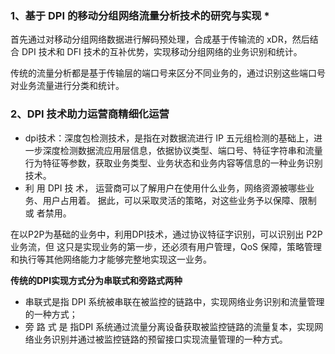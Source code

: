 ### 1、基于 DPI 的移动分组网络流量分析技术的研究与实现 * 

首先通过对移动分组网络数据进行解码预处理，合成基于传输流的 xDR，然后结合 DPI 技术和 DFI 技术的互补优势，实现移动分组网络的业务识别和统计。  

传统的流量分析都是基于传输层的端口号来区分不同业务的，通过识别这些端口号对业务流量进行分类和统计。 

### 2、DPI 技术助力运营商精细化运营

- dpi技术：深度包检测技术，是指在对数据流进行 IP 五元组检测的基础上，进一步深度检测数据流应用层信息，依据协议类型、端口号、特征字符串和流量行为特征等参数，获取业务类型、业务状态和业务内容等信息的一种业务识别技术。
- 利 用 DPI 技 术， 运营商可以了解用户在使用什么业务，网络资源被哪些业务、用户占用着。 据此，可以采取灵活的策略，对这些业务予以保障、限制 或 者禁用。

在以P2P为基础的业务中，利用DPI技术，通过协议特征字识别，可以识别出 P2P 业务流，但 这只是实现业务的第一步，还必须有用户管理，QoS 保障，策略管理和执行等其他网络能力才能够完整地实现这一业务。

**传统的DPI实现方式分为串联式和旁路式两种**

- 串联式是指 DPI 系统被串联在被监控的链路中，实现网络业务识别和流量管理的一种方式； 
- 旁 路 式 是 指DPI 系统通过流量分离设备获取被监控链路的流量复本，实现网络业务识别并通过被监控链路的预留接口实现流量管理的一种方式。